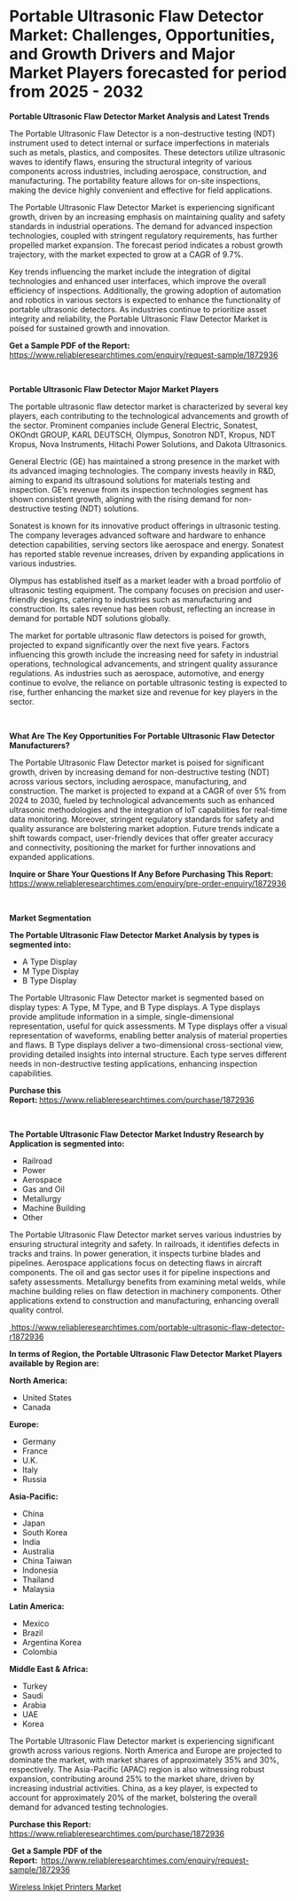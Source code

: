 <p><h1>Portable Ultrasonic Flaw Detector Market: Challenges, Opportunities, and Growth Drivers and Major Market Players forecasted for period from 2025 - 2032</h1></p><p><strong>Portable Ultrasonic Flaw Detector Market Analysis and Latest Trends</strong></p>
<p><p>The Portable Ultrasonic Flaw Detector is a non-destructive testing (NDT) instrument used to detect internal or surface imperfections in materials such as metals, plastics, and composites. These detectors utilize ultrasonic waves to identify flaws, ensuring the structural integrity of various components across industries, including aerospace, construction, and manufacturing. The portability feature allows for on-site inspections, making the device highly convenient and effective for field applications.</p><p>The Portable Ultrasonic Flaw Detector Market is experiencing significant growth, driven by an increasing emphasis on maintaining quality and safety standards in industrial operations. The demand for advanced inspection technologies, coupled with stringent regulatory requirements, has further propelled market expansion. The forecast period indicates a robust growth trajectory, with the market expected to grow at a CAGR of 9.7%. </p><p>Key trends influencing the market include the integration of digital technologies and enhanced user interfaces, which improve the overall efficiency of inspections. Additionally, the growing adoption of automation and robotics in various sectors is expected to enhance the functionality of portable ultrasonic detectors. As industries continue to prioritize asset integrity and reliability, the Portable Ultrasonic Flaw Detector Market is poised for sustained growth and innovation.</p></p>
<p><strong>Get a Sample PDF of the Report:&nbsp;</strong> <a href="https://www.reliableresearchtimes.com/enquiry/request-sample/1872936?utm_campaign=2035&utm_medium=2&utm_source=Github&utm_content=ia&utm_term=16022025&utm_id=portable-ultrasonic-flaw-detector">https://www.reliableresearchtimes.com/enquiry/request-sample/1872936</a></p>
<p>&nbsp;</p>
<p><strong>Portable Ultrasonic Flaw Detector Major Market Players</strong></p>
<p><p>The portable ultrasonic flaw detector market is characterized by several key players, each contributing to the technological advancements and growth of the sector. Prominent companies include General Electric, Sonatest, OKOndt GROUP, KARL DEUTSCH, Olympus, Sonotron NDT, Kropus, NDT Kropus, Nova Instruments, Hitachi Power Solutions, and Dakota Ultrasonics.</p><p>General Electric (GE) has maintained a strong presence in the market with its advanced imaging technologies. The company invests heavily in R&D, aiming to expand its ultrasound solutions for materials testing and inspection. GE’s revenue from its inspection technologies segment has shown consistent growth, aligning with the rising demand for non-destructive testing (NDT) solutions.</p><p>Sonatest is known for its innovative product offerings in ultrasonic testing. The company leverages advanced software and hardware to enhance detection capabilities, serving sectors like aerospace and energy. Sonatest has reported stable revenue increases, driven by expanding applications in various industries.</p><p>Olympus has established itself as a market leader with a broad portfolio of ultrasonic testing equipment. The company focuses on precision and user-friendly designs, catering to industries such as manufacturing and construction. Its sales revenue has been robust, reflecting an increase in demand for portable NDT solutions globally.</p><p>The market for portable ultrasonic flaw detectors is poised for growth, projected to expand significantly over the next five years. Factors influencing this growth include the increasing need for safety in industrial operations, technological advancements, and stringent quality assurance regulations. As industries such as aerospace, automotive, and energy continue to evolve, the reliance on portable ultrasonic testing is expected to rise, further enhancing the market size and revenue for key players in the sector.</p></p>
<p>&nbsp;</p>
<p><strong>What Are The Key Opportunities For Portable Ultrasonic Flaw Detector Manufacturers?</strong></p>
<p><p>The Portable Ultrasonic Flaw Detector market is poised for significant growth, driven by increasing demand for non-destructive testing (NDT) across various sectors, including aerospace, manufacturing, and construction. The market is projected to expand at a CAGR of over 5% from 2024 to 2030, fueled by technological advancements such as enhanced ultrasonic methodologies and the integration of IoT capabilities for real-time data monitoring. Moreover, stringent regulatory standards for safety and quality assurance are bolstering market adoption. Future trends indicate a shift towards compact, user-friendly devices that offer greater accuracy and connectivity, positioning the market for further innovations and expanded applications.</p></p>
<p><strong>Inquire or Share Your Questions If Any Before Purchasing This Report:</strong> <a href="https://www.reliableresearchtimes.com/enquiry/pre-order-enquiry/1872936?utm_campaign=2035&utm_medium=2&utm_source=Github&utm_content=ia&utm_term=16022025&utm_id=portable-ultrasonic-flaw-detector">https://www.reliableresearchtimes.com/enquiry/pre-order-enquiry/1872936</a></p>
<p>&nbsp;</p>
<p><strong>Market Segmentation</strong></p>
<p><strong>The Portable Ultrasonic Flaw Detector Market Analysis by types is segmented into:</strong></p>
<p><ul><li>A Type Display</li><li>M Type Display</li><li>B Type Display</li></ul></p>
<p><p>The Portable Ultrasonic Flaw Detector market is segmented based on display types: A Type, M Type, and B Type displays. A Type displays provide amplitude information in a simple, single-dimensional representation, useful for quick assessments. M Type displays offer a visual representation of waveforms, enabling better analysis of material properties and flaws. B Type displays deliver a two-dimensional cross-sectional view, providing detailed insights into internal structure. Each type serves different needs in non-destructive testing applications, enhancing inspection capabilities.</p></p>
<p><strong>Purchase this Report:&nbsp;</strong><a href="https://www.reliableresearchtimes.com/purchase/1872936?utm_campaign=2035&utm_medium=2&utm_source=Github&utm_content=ia&utm_term=16022025&utm_id=portable-ultrasonic-flaw-detector">https://www.reliableresearchtimes.com/purchase/1872936</a></p>
<p>&nbsp;</p>
<p><strong>The Portable Ultrasonic Flaw Detector Market Industry Research by Application is segmented into:</strong></p>
<p><ul><li>Railroad</li><li>Power</li><li>Aerospace</li><li>Gas and Oil</li><li>Metallurgy</li><li>Machine Building</li><li>Other</li></ul></p>
<p><p>The Portable Ultrasonic Flaw Detector market serves various industries by ensuring structural integrity and safety. In railroads, it identifies defects in tracks and trains. In power generation, it inspects turbine blades and pipelines. Aerospace applications focus on detecting flaws in aircraft components. The oil and gas sector uses it for pipeline inspections and safety assessments. Metallurgy benefits from examining metal welds, while machine building relies on flaw detection in machinery components. Other applications extend to construction and manufacturing, enhancing overall quality control.</p></p>
<p><a href="https://www.reliableresearchtimes.com/portable-ultrasonic-flaw-detector-r1872936?utm_campaign=2035&utm_medium=2&utm_source=Github&utm_content=ia&utm_term=16022025&utm_id=portable-ultrasonic-flaw-detector">&nbsp;https://www.reliableresearchtimes.com/portable-ultrasonic-flaw-detector-r1872936</a></p>
<p><strong>In terms of Region, the Portable Ultrasonic Flaw Detector Market Players available by Region are:</strong></p>
<p>
    <p> <strong> North America: </strong>
        <ul>
            <li>United States</li>
            <li>Canada</li>
        </ul>
        </p> 
    <p> <strong> Europe: </strong>
        <ul>
            <li>Germany</li>
            <li>France</li>
            <li>U.K.</li>
            <li>Italy</li>
            <li>Russia</li>
        </ul>
        </p> 
    <p> <strong> Asia-Pacific: </strong>
        <ul>
            <li>China</li>
            <li>Japan</li>
            <li>South Korea</li>
            <li>India</li>
            <li>Australia</li>
            <li>China Taiwan</li>
            <li>Indonesia</li>
            <li>Thailand</li>
            <li>Malaysia</li>
        </ul>
        </p> 
    <p> <strong> Latin America: </strong>
        <ul>
            <li>Mexico</li>
            <li>Brazil</li>
            <li>Argentina Korea</li>
            <li>Colombia</li>
        </ul>
        </p> 
    <p> <strong> Middle East & Africa: </strong>
        <ul>
            <li>Turkey</li>
            <li>Saudi</li>
            <li>Arabia</li>
            <li>UAE</li>
            <li>Korea</li>
        </ul>
    </p>
    </p>
<p><p>The Portable Ultrasonic Flaw Detector market is experiencing significant growth across various regions. North America and Europe are projected to dominate the market, with market shares of approximately 35% and 30%, respectively. The Asia-Pacific (APAC) region is also witnessing robust expansion, contributing around 25% to the market share, driven by increasing industrial activities. China, as a key player, is expected to account for approximately 20% of the market, bolstering the overall demand for advanced testing technologies.</p></p>
<p><strong>Purchase this Report: </strong><a href="https://www.reliableresearchtimes.com/purchase/1872936?utm_campaign=2035&utm_medium=2&utm_source=Github&utm_content=ia&utm_term=16022025&utm_id=portable-ultrasonic-flaw-detector">https://www.reliableresearchtimes.com/purchase/1872936</a></p>
<p>&nbsp;<strong>Get a Sample PDF of the Report:&nbsp;&nbsp;</strong><a href="https://www.reliableresearchtimes.com/enquiry/request-sample/1872936?utm_campaign=2035&utm_medium=2&utm_source=Github&utm_content=ia&utm_term=16022025&utm_id=portable-ultrasonic-flaw-detector">https://www.reliableresearchtimes.com/enquiry/request-sample/1872936</a></p>
<p><strong></strong></p>
<p><p><a href="https://github.com/GenaGaines34/Market-Research-Report-List-1/blob/main/wireless-inkjet-printers-market.md?utm_campaign=2035&utm_medium=2&utm_source=Github&utm_content=ia&utm_term=16022025&utm_id=portable-ultrasonic-flaw-detector">Wireless Inkjet Printers Market</a></p></p>